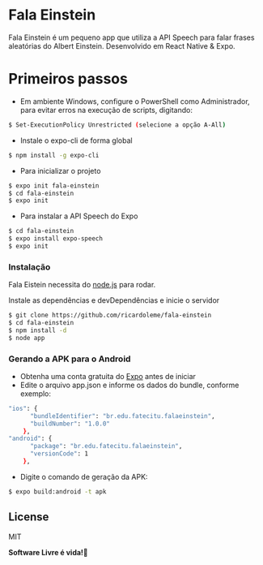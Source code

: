 # Fala Einstein

Fala Einstein é um pequeno app que utiliza a API Speech para falar frases aleatórias do Albert Einstein. 
Desenvolvido em React Native & Expo. 

# Primeiros passos

- Em ambiente Windows, configure o PowerShell como Administrador, para evitar erros na execução de scripts, digitando:
```sh
$ Set-ExecutionPolicy Unrestricted (selecione a opção A-All)
```
  - Instale o expo-cli de forma global
```sh
$ npm install -g expo-cli
```
  - Para inicializar o projeto
```sh
$ expo init fala-einstein
$ cd fala-einstein
$ expo init
```

 - Para instalar a API Speech do Expo
```sh
$ cd fala-einstein
$ expo install expo-speech
$ expo init
```

### Instalação

Fala Eistein necessita do [node.js] para rodar.

Instale as dependências e devDependências e inicie o servidor

```sh
$ git clone https://github.com/ricardoleme/fala-einstein
$ cd fala-einstein
$ npm install -d
$ node app
```
### Gerando a APK para o Android 

- Obtenha uma conta gratuita do [Expo] antes de iniciar
- Edite o arquivo app.json e informe os dados do bundle, conforme exemplo:

```sh
"ios": {
      "bundleIdentifier": "br.edu.fatecitu.falaeinstein",
      "buildNumber": "1.0.0"
    },
"android": {
      "package": "br.edu.fatecitu.falaeinstein",
      "versionCode": 1
    },
```
- Digite o comando de geração da APK:
```sh
$ expo build:android -t apk
```
License
----

MIT


**Software Livre é vida!🐧**



   [node.js]: <http://nodejs.org>
   [Expo]: <https://expo.io/signup>
  

